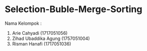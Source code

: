 # Selection-Buble-Merge-Sorting
Nama Kelompok :
1. Arie Cahyadi (1717051056)
2. Zihad Ubaddika Agung (1757051004)
3. Risman Hanafi (1717051036)
